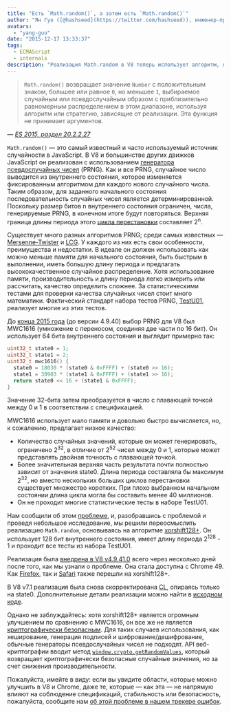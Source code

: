 ```yaml
---
title: "Есть `Math.random()`, а затем есть `Math.random()`"
author: "Ян Гуо ([@hashseed](https://twitter.com/hashseed)), инженер-программист и дизайнер костей"
avatars: 
  - "yang-guo"
date: "2015-12-17 13:33:37"
tags: 
  - ECMAScript
  - internals
description: "Реализация Math.random в V8 теперь использует алгоритм, называемый xorshift128+, улучшая случайность по сравнению со старой реализацией MWC1616."
---
```

> `Math.random()` возвращает значение `Number` с положительным знаком, большее или равное `0`, но меньшее `1`, выбираемое случайным или псевдослучайным образом с приблизительно равномерным распределением в этом диапазоне, используя алгоритм или стратегию, зависящие от реализации. Эта функция не принимает аргументов.

<!--truncate-->
— _[ES 2015, раздел 20.2.2.27](http://tc39.es/ecma262/#sec-math.random)_

`Math.random()` — это самый известный и часто используемый источник случайности в JavaScript. В V8 и большинстве других движков JavaScript он реализован с использованием [генератора псевдослучайных чисел](https://en.wikipedia.org/wiki/Pseudorandom_number_generator) (PRNG). Как и все PRNG, случайное число выводится из внутреннего состояния, которое изменяется фиксированным алгоритмом для каждого нового случайного числа. Таким образом, для заданного начального состояния последовательность случайных чисел является детерминированной. Поскольку размер битов n внутреннего состояния ограничен, числа, генерируемые PRNG, в конечном итоге будут повторяться. Верхняя граница длины периода этого [цикла перестановки](https://en.wikipedia.org/wiki/Cyclic_permutation) составляет 2<sup>n</sup>.

Существует много разных алгоритмов PRNG; среди самых известных — [Mersenne-Twister](https://en.wikipedia.org/wiki/Mersenne_Twister) и [LCG](https://en.wikipedia.org/wiki/Linear_congruential_generator). У каждого из них есть свои особенности, преимущества и недостатки. В идеале он должен использовать как можно меньше памяти для начального состояния, быть быстрым в выполнении, иметь большую длину периода и предлагать высококачественное случайное распределение. Хотя использование памяти, производительность и длину периода легко измерить или рассчитать, качество определить сложнее. За статистическими тестами для проверки качества случайных чисел стоит много математики. Фактический стандарт набора тестов PRNG, [TestU01](http://simul.iro.umontreal.ca/testu01/tu01.html), реализует многие из этих тестов.

До [конца 2015 года](https://github.com/v8/v8/blob/ceade6cf239e0773213d53d55c36b19231c820b5/src/js/math.js#L143) (до версии 4.9.40) выбор PRNG для V8 был MWC1616 (умножение с переносом, соединяя две части по 16 бит). Он использует 64 бита внутреннего состояния и выглядит примерно так:

```cpp
uint32_t state0 = 1;
uint32_t state1 = 2;
uint32_t mwc1616() {
  state0 = 18030 * (state0 & 0xFFFF) + (state0 >> 16);
  state1 = 30903 * (state1 & 0xFFFF) + (state1 >> 16);
  return state0 << 16 + (state1 & 0xFFFF);
}
```

Значение 32-бита затем преобразуется в число с плавающей точкой между 0 и 1 в соответствии с спецификацией.

MWC1616 использует мало памяти и довольно быстро вычисляется, но, к сожалению, предлагает низкое качество:

- Количество случайных значений, которые он может генерировать, ограничено 2<sup>32</sup>, в отличие от 2<sup>52</sup> чисел между 0 и 1, которые может представлять двойная точность с плавающей точкой.
- Более значительная верхняя часть результата почти полностью зависит от значения state0. Длина периода составляла бы максимум 2<sup>32</sup>, но вместо нескольких больших циклов перестановки существует множество коротких. При плохо выбранном начальном состоянии длина цикла могла бы составить менее 40 миллионов.
- Он не проходит многие статистические тесты в наборе TestU01.

Нам сообщили об этом [проблеме](https://medium.com/@betable/tifu-by-using-math-random-f1c308c4fd9d), и, разобравшись с проблемой и проведя небольшое исследование, мы решили переосмыслить реализацию `Math.random`, основываясь на алгоритме [xorshift128+](http://vigna.di.unimi.it/ftp/papers/xorshiftplus.pdf). Он использует 128 бит внутреннего состояния, имеет длину периода 2<sup>128</sup> - 1 и проходит все тесты из набора TestU01.

Реализация была [внедрена в V8 v4.9.41.0](https://github.com/v8/v8/blob/085fed0fb5c3b0136827b5d7c190b4bd1c23a23e/src/base/utils/random-number-generator.h#L102) всего через несколько дней после того, как мы узнали о проблеме. Она стала доступна с Chrome 49. Как [Firefox](https://bugzilla.mozilla.org/show_bug.cgi?id=322529#c99), так и [Safari](https://bugs.webkit.org/show_bug.cgi?id=151641) также перешли на xorshift128+.

В V8 v7.1 реализация была снова скорректирована [CL](https://chromium-review.googlesource.com/c/v8/v8/+/1238551/5), опираясь только на state0. Дополнительные детали реализации можно найти в [исходном коде](https://source.chromium.org/chromium/chromium/src/+/main:v8/src/base/utils/random-number-generator.h;l=119?q=XorShift128&sq=&ss=chromium).

Однако не заблуждайтесь: хотя xorshift128+ является огромным улучшением по сравнению с MWC1616, он все же не является [криптографически безопасным](https://en.wikipedia.org/wiki/Cryptographically_secure_pseudorandom_number_generator). Для таких случаев использования, как хеширование, генерация подписей и шифрование/дешифрование, обычные генераторы псевдослучайных чисел не подходят. API веб-криптографии вводит метод [`window.crypto.getRandomValues`](https://developer.mozilla.org/en-US/docs/Web/API/RandomSource/getRandomValues), который возвращает криптографически безопасные случайные значения, но за счет снижения производительности.

Пожалуйста, имейте в виду: если вы увидите области, которые можно улучшить в V8 и Chrome, даже те, которые — как эта — не напрямую влияют на соблюдение спецификаций, стабильность или безопасность, пожалуйста, сообщите нам [об этой проблеме в нашем трекере ошибок](https://bugs.chromium.org/p/v8/issues/entry?template=Defect%20report%20from%20user).
